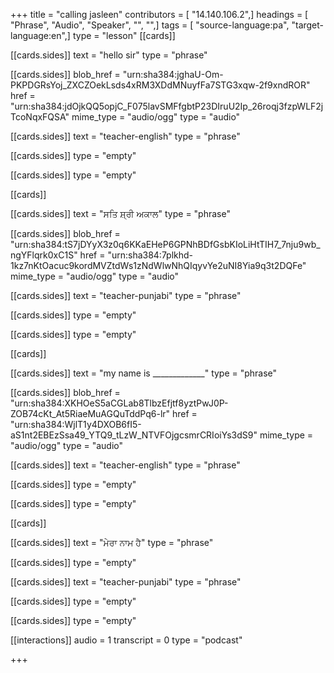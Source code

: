 +++
title = "calling jasleen"
contributors = [ "14.140.106.2",]
headings = [ "Phrase", "Audio", "Speaker", "", "",]
tags = [ "source-language:pa", "target-language:en",]
type = "lesson"
[[cards]]

[[cards.sides]]
text = "hello sir"
type = "phrase"

[[cards.sides]]
blob_href = "urn:sha384:jghaU-Om-PKPDGRsYoj_ZXCZOekLsds4xRM3XDdMNuyfFa7STG3xqw-2f9xndROR"
href = "urn:sha384:jdOjkQQ5opjC_F075lavSMFfgbtP23DIruU2Ip_26roqj3fzpWLF2jTcoNqxFQSA"
mime_type = "audio/ogg"
type = "audio"

[[cards.sides]]
text = "teacher-english"
type = "phrase"

[[cards.sides]]
type = "empty"

[[cards.sides]]
type = "empty"

[[cards]]

[[cards.sides]]
text = "ਸਤਿ ਸ਼੍ਰੀ ਅਕਾਲ"
type = "phrase"

[[cards.sides]]
blob_href = "urn:sha384:tS7jDYyX3z0q6KKaEHeP6GPNhBDfGsbKIoLiHtTIH7_7nju9wb_ngYFlqrk0xC1S"
href = "urn:sha384:7plkhd-1kz7nKtOacuc9kordMVZtdWs1zNdWlwNhQIqyvYe2uNI8Yia9q3t2DQFe"
mime_type = "audio/ogg"
type = "audio"

[[cards.sides]]
text = "teacher-punjabi"
type = "phrase"

[[cards.sides]]
type = "empty"

[[cards.sides]]
type = "empty"

[[cards]]

[[cards.sides]]
text = "my name is _____________"
type = "phrase"

[[cards.sides]]
blob_href = "urn:sha384:XKHOeS5aCGLab8TlbzEfjtf8yztPwJ0P-ZOB74cKt_At5RiaeMuAGQuTddPq6-lr"
href = "urn:sha384:WjlT1y4DXOB6fI5-aS1nt2EBEzSsa49_YTQ9_tLzW_NTVFOjgcsmrCRIoiYs3dS9"
mime_type = "audio/ogg"
type = "audio"

[[cards.sides]]
text = "teacher-english"
type = "phrase"

[[cards.sides]]
type = "empty"

[[cards.sides]]
type = "empty"

[[cards]]

[[cards.sides]]
text = "ਮੇਰਾ ਨਾਮ ਹੈ"
type = "phrase"

[[cards.sides]]
type = "empty"

[[cards.sides]]
text = "teacher-punjabi"
type = "phrase"

[[cards.sides]]
type = "empty"

[[cards.sides]]
type = "empty"

[[interactions]]
audio = 1
transcript = 0
type = "podcast"

+++
